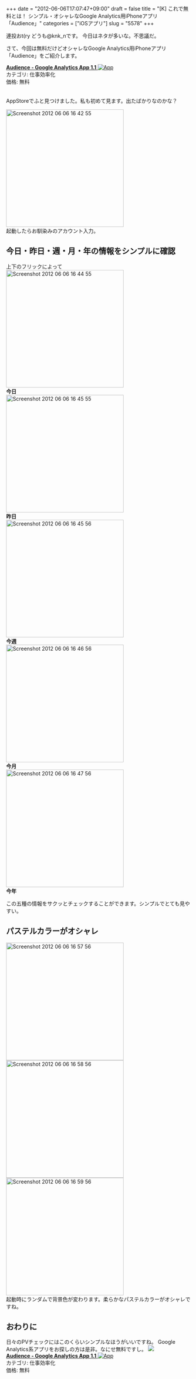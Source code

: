 +++
date = "2012-06-06T17:07:47+09:00"
draft = false
title = "[K] これで無料とは！ シンプル・オシャレなGoogle Analytics用iPhoneアプリ「Audience」"
categories = ["iOSアプリ"]
slug = "5578"
+++

連投おt(ry どうも@knk_nです。
今日はネタが多いな。不思議だ。

さて、今回は無料だけどオシャレなGoogle Analytics用iPhoneアプリ「Audience」をご紹介します。

<table class="appstorehelper">
<a href="http://itunes.apple.com/jp/app/audience-google-analytics/id496549581?mt=8&uo=4" rel="nofollow" target="_blank"><img class="appstorehelper_appicn" src="http://a2.mzstatic.com/us/r1000/092/Purple/29/4e/3c/mzl.dxqaoluf.jpg" alt="" /></a><div class="appstorehelper_text"><a href="http://itunes.apple.com/jp/app/audience-google-analytics/id496549581?mt=8&uo=4" rel="nofollow" target="_blank"><b>Audience - Google Analytics App 1.1</b> <img alt="App" src="http://ax.phobos.apple.com.edgesuite.net/ja_jp/images/web/linkmaker/badge_appstore-sm.gif" style="vertical-align: text-bottom;" /></b></a><br />カテゴリ: 仕事効率化<br />価格: 無料<br clear="all" /></div>
</table>

AppStoreでふと見つけました。私も初めて見ます。出たばかりなのかな？<!--more--><div class="center"><a href="http://knk-n.com.s3-website-ap-northeast-1.amazonaws.com/images/2012/06/screenshot-2012-06-06-16.42.55.jpg"><img src="http://knk-n.com.s3-website-ap-northeast-1.amazonaws.com/images/2012/06/screenshot-2012-06-06-16.42.55.jpg" alt="Screenshot 2012 06 06 16 42 55" title="screenshot 2012-06-06 16.42.55.jpg" border="0" width="320" height="auto" /></a></div>
起動したらお馴染みのアカウント入力。

<h2>今日・昨日・週・月・年の情報をシンプルに確認</h2>
上下のフリックによって
<div class="center"><a href="http://knk-n.com.s3-website-ap-northeast-1.amazonaws.com/images/2012/06/screenshot-2012-06-06-16.44.55.jpg"><img src="http://knk-n.com.s3-website-ap-northeast-1.amazonaws.com/images/2012/06/screenshot-2012-06-06-16.44.55.jpg" alt="Screenshot 2012 06 06 16 44 55" title="screenshot 2012-06-06 16.44.55.jpg" border="0" width="320" height="auto" /></a></div>
<div class="center"><strong>今日</strong></div>

<div class="center"><a href="http://knk-n.com.s3-website-ap-northeast-1.amazonaws.com/images/2012/06/screenshot-2012-06-06-16.45.55..jpg"><img src="http://knk-n.com.s3-website-ap-northeast-1.amazonaws.com/images/2012/06/screenshot-2012-06-06-16.45.55..jpg" alt="Screenshot 2012 06 06 16 45 55" title="screenshot-2012-06-06-16.45.55..jpg" border="0" width="320" height="auto" /></a></div>
<div class="center"><strong>昨日</strong></div>

<div class="center"><a href="http://knk-n.com.s3-website-ap-northeast-1.amazonaws.com/images/2012/06/screenshot-2012-06-06-16.45.56.jpg"><img src="http://knk-n.com.s3-website-ap-northeast-1.amazonaws.com/images/2012/06/screenshot-2012-06-06-16.45.56.jpg" alt="Screenshot 2012 06 06 16 45 56" title="screenshot-2012-06-06-16.45.56.jpg" border="0" width="320" height="auto" /></a></div>
<div class="center"><strong>今週</strong></div>

<div class="center"><a href="http://knk-n.com.s3-website-ap-northeast-1.amazonaws.com/images/2012/06/screenshot-2012-06-06-16.46.56.jpg"><img src="http://knk-n.com.s3-website-ap-northeast-1.amazonaws.com/images/2012/06/screenshot-2012-06-06-16.46.56.jpg" alt="Screenshot 2012 06 06 16 46 56" title="screenshot-2012-06-06-16.46.56.jpg" border="0" width="320" height="auto" /></a></div>
<div class="center"><strong>今月</strong></div>

<div class="center"><a href="http://knk-n.com.s3-website-ap-northeast-1.amazonaws.com/images/2012/06/screenshot-2012-06-06-16.47.56.jpg"><img src="http://knk-n.com.s3-website-ap-northeast-1.amazonaws.com/images/2012/06/screenshot-2012-06-06-16.47.56.jpg" alt="Screenshot 2012 06 06 16 47 56" title="screenshot-2012-06-06-16.47.56.jpg" border="0" width="320" height="auto" /></a></div>
<div class="center"><strong>今年</strong></div>

この五種の情報をサクッとチェックすることができます。シンプルでとても見やすい。

<h2>パステルカラーがオシャレ</h2>
<div class="center"><a href="http://knk-n.com.s3-website-ap-northeast-1.amazonaws.com/images/2012/06/screenshot-2012-06-06-16.57.56.jpg"><img src="http://knk-n.com.s3-website-ap-northeast-1.amazonaws.com/images/2012/06/screenshot-2012-06-06-16.57.56.jpg" alt="Screenshot 2012 06 06 16 57 56" title="screenshot-2012-06-06-16.57.56.jpg" border="0" width="320" height="auto" /></a></div>

<div class="center"><a href="http://knk-n.com.s3-website-ap-northeast-1.amazonaws.com/images/2012/06/screenshot-2012-06-06-16.58.56.jpg"><img src="http://knk-n.com.s3-website-ap-northeast-1.amazonaws.com/images/2012/06/screenshot-2012-06-06-16.58.56.jpg" alt="Screenshot 2012 06 06 16 58 56" title="screenshot-2012-06-06-16.58.56.jpg" border="0" width="320" height="auto" /></a></div>

<div class="center"><a href="http://knk-n.com.s3-website-ap-northeast-1.amazonaws.com/images/2012/06/screenshot-2012-06-06-16.59.56.jpg"><img src="http://knk-n.com.s3-website-ap-northeast-1.amazonaws.com/images/2012/06/screenshot-2012-06-06-16.59.56.jpg" alt="Screenshot 2012 06 06 16 59 56" title="screenshot-2012-06-06-16.59.56.jpg" border="0" width="320" height="auto" /></a></div>
起動時にランダムで背景色が変わります。柔らかなパステルカラーがオシャレですね。

<h2>おわりに</h2>
日々のPVチェックにはこのくらいシンプルなほうがいいですね。
Google Analytics系アプリをお探しの方は是非。なにせ無料ですし。
<table class="appstorehelper">
<a href="http://itunes.apple.com/jp/app/audience-google-analytics/id496549581?mt=8&uo=4" rel="nofollow" target="_blank"><img class="appstorehelper_appicn" src="http://a2.mzstatic.com/us/r1000/092/Purple/29/4e/3c/mzl.dxqaoluf.jpg" /></a><div class="appstorehelper_text"><a href="http://itunes.apple.com/jp/app/audience-google-analytics/id496549581?mt=8&uo=4" rel="nofollow" target="_blank"><b>Audience - Google Analytics App 1.1</b> <img alt="App" src="http://ax.phobos.apple.com.edgesuite.net/ja_jp/images/web/linkmaker/badge_appstore-sm.gif" style="vertical-align: text-bottom;" /></b></a><br />カテゴリ: 仕事効率化<br />価格: 無料<br clear="all" /></div>
</table>
